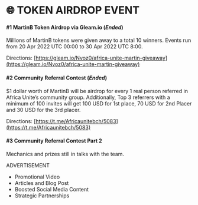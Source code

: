 # 🌐 TOKEN AIRDROP EVENT

#### #1 MartinB Token Airdrop via Gleam.io (_Ended_)

Millions of MartinB tokens were given away to a total 10 winners. Events run from 20 Apr 2022 UTC 00:00 to 30 Apr 2022 UTC 8:00.&#x20;

Directions: [https://gleam.io/Nvoz0/africa-unite-martin-giveaway](https://gleam.io/Nvoz0/africa-unite-martin-giveaway)

#### #2 Community Referral Contest (_Ended_)

$1 dollar worth of MartinB will be airdrop for every 1 real person referred in Africa Unite’s community group. Additionally, Top 3 referrers with a minimum of 100 invites will get 100 USD for 1st place, 70 USD for 2nd Placer and 30 USD for the 3rd placer.&#x20;

Directions: [https://t.me/Africaunitebch/5083](https://t.me/Africaunitebch/5083)

#### #3 Community Referral Contest Part 2

Mechanics and prizes still in talks with the team.



ADVERTISEMENT

* Promotional Video
* Articles and Blog Post
* Boosted Social Media Content
* Strategic Partnerships
